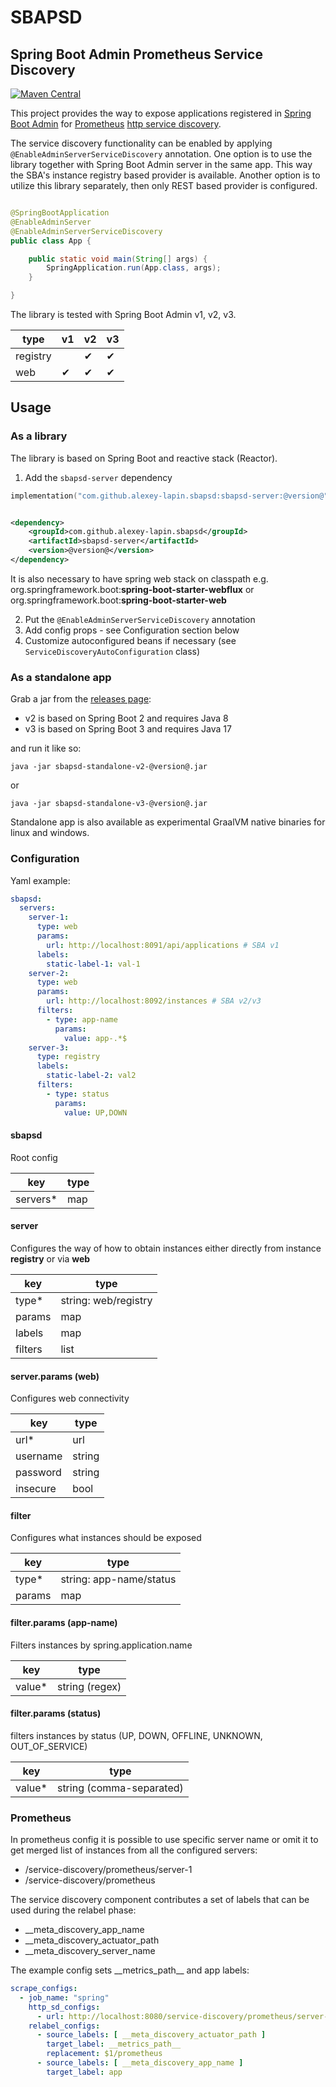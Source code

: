 # SBAPSD

## Spring Boot Admin Prometheus Service Discovery

[![Maven Central](https://maven-badges.herokuapp.com/maven-central/com.github.alexey-lapin.sbapsd/sbapsd-server/badge.svg)](https://maven-badges.herokuapp.com/maven-central/com.github.alexey-lapin.sbapsd/sbapsd-server/)

This project provides the way to expose applications registered
in [Spring Boot Admin](https://github.com/codecentric/spring-boot-admin)
for [Prometheus](https://prometheus.io/) [http service discovery](https://prometheus.io/docs/prometheus/latest/configuration/configuration/#http_sd_config).

The service discovery functionality can be enabled by applying `@EnableAdminServerServiceDiscovery` annotation.
One option is to use the library together with Spring Boot Admin server in the same app. This way the
SBA's instance registry based provider is available. Another option is to utilize this library separately,
then only REST based provider is configured.

```java

@SpringBootApplication
@EnableAdminServer
@EnableAdminServerServiceDiscovery
public class App {

    public static void main(String[] args) {
        SpringApplication.run(App.class, args);
    }

}
```

The library is tested with Spring Boot Admin v1, v2, v3.

| type     | v1  | v2  | v3  |
|----------|-----|-----|-----|
| registry |     | ✔   | ✔   |
| web      | ✔   | ✔   | ✔   |

## Usage

### As a library

The library is based on Spring Boot and reactive stack (Reactor).

1. Add the `sbapsd-server` dependency

```kotlin
implementation("com.github.alexey-lapin.sbapsd:sbapsd-server:@version@")
```

```xml

<dependency>
    <groupId>com.github.alexey-lapin.sbapsd</groupId>
    <artifactId>sbapsd-server</artifactId>
    <version>@version@</version>
</dependency>
```

It is also necessary to have spring web stack on classpath e.g. org.springframework.boot:**spring-boot-starter-webflux** or
org.springframework.boot:**spring-boot-starter-web**

2. Put the `@EnableAdminServerServiceDiscovery` annotation
3. Add config props - see Configuration section below
4. Customize autoconfigured beans if necessary (see `ServiceDiscoveryAutoConfiguration` class)

### As a standalone app

Grab a jar from
the [releases page](https://github.com/alexey-lapin/spring-boot-admin-prometheus-service-discovery/releases/latest):

- v2 is based on Spring Boot 2 and requires Java 8
- v3 is based on Spring Boot 3 and requires Java 17

and run it like so:

```shell
java -jar sbapsd-standalone-v2-@version@.jar
```

or

```shell
java -jar sbapsd-standalone-v3-@version@.jar
```

Standalone app is also available as experimental GraalVM native binaries for linux and windows.

### Configuration

Yaml example:

```yml
sbapsd:
  servers:
    server-1:
      type: web
      params:
        url: http://localhost:8091/api/applications # SBA v1
      labels:
        static-label-1: val-1
    server-2:
      type: web
      params:
        url: http://localhost:8092/instances # SBA v2/v3
      filters:
        - type: app-name
          params:
            value: app-.*$
    server-3:
      type: registry
      labels:
        static-label-2: val2
      filters:
        - type: status
          params:
            value: UP,DOWN
```

#### sbapsd

Root config

| key      | type |
|----------|------|
| servers* | map  |

#### server

Configures the way of how to obtain instances either directly from instance **registry** or via **web**

| key     | type                 |
|---------|----------------------|
| type*   | string: web/registry |
| params  | map                  |
| labels  | map                  |
| filters | list                 |

#### server.params (web)

Configures web connectivity

| key      | type   |
|----------|--------|
| url*     | url    |
| username | string |
| password | string |
| insecure | bool   |

#### filter

Configures what instances should be exposed 

| key    | type                    |
|--------|-------------------------|
| type*  | string: app-name/status |
| params | map                     |

#### filter.params (app-name)

Filters instances by spring.application.name

| key    | type           |
|--------|----------------|
| value* | string (regex) |

#### filter.params (status)

filters instances by status (UP, DOWN, OFFLINE, UNKNOWN, OUT_OF_SERVICE) 

| key    | type                     |
|--------|--------------------------|
| value* | string (comma-separated) |

### Prometheus

In prometheus config it is possible to use specific server name or omit it to get merged list of instances
from all the configured servers:

- /service-discovery/prometheus/server-1
- /service-discovery/prometheus

The service discovery component contributes a set of labels that can be used during the relabel phase:

- __meta_discovery_app_name
- __meta_discovery_actuator_path
- __meta_discovery_server_name

The example config sets \_\_metrics_path\_\_ and app labels:

```yml
scrape_configs:
  - job_name: "spring"
    http_sd_configs:
      - url: http://localhost:8080/service-discovery/prometheus/server-1
    relabel_configs:
      - source_labels: [ __meta_discovery_actuator_path ]
        target_label: __metrics_path__
        replacement: $1/prometheus
      - source_labels: [ __meta_discovery_app_name ]
        target_label: app
```
